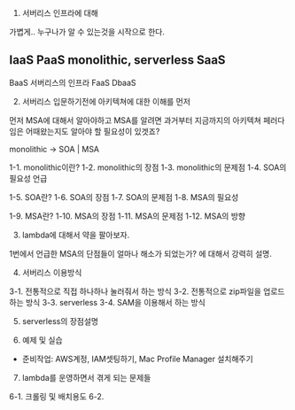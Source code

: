 1. 서버리스 인프라에 대해

가볍게.. 누구나가 알 수 있는것을 시작으로 한다.


IaaS
PaaS  monolithic, serverless
SaaS
-----------
BaaS  서버리스의 인프라
FaaS
DbaaS


2. 서버리스 입문하기전에 아키텍쳐에 대한 이해를 먼저

먼저 MSA에 대해서 알아야하고
MSA를 알려면 과거부터 지금까지의 아키텍쳐 페러다임은 어때왔는지도 알아야 할 필요성이 있겟죠?

monolithic -> SOA
           |
          MSA

1-1. monolithic이란?
1-2. monolithic의 장점
1-3. monolithic의 문제점
1-4. SOA의 필요성 언급

1-5. SOA란?
1-6. SOA의 장점
1-7. SOA의 문제점
1-8. MSA의 필요성

1-9. MSA란?
1-10. MSA의 장점
1-11. MSA의 문제점
1-12. MSA의 방향

3. lambda에 대해서 약을 팔아보자.

1번에서 언급한 MSA의 단점들이 얼마나 해소가 되었는가? 에 대해서 강력히 설명.


4. 서버리스 이용방식

3-1. 전통적으로 직접 하나하나 눌러줘서 하는 방식
3-2. 전통적으로 zip파일을 업로드 하는 방식
3-3. serverless
3-4. SAM을 이용해서 하는 방식

5. serverless의 장점설명

6. 예제 및 실습

- 준비작업: AWS계정, IAM셋팅하기, Mac Profile Manager 설치해주기

7. lambda를 운영하면서 겪게 되는 문제들

6-1. 크롤링 및 배치용도
6-2. 